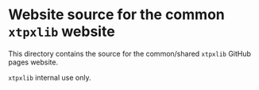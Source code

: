 # Website source for the common `xtpxlib` website

This directory contains the source for the common/shared `xtpxlib` GitHub pages website. 

`xtpxlib` internal use only.
